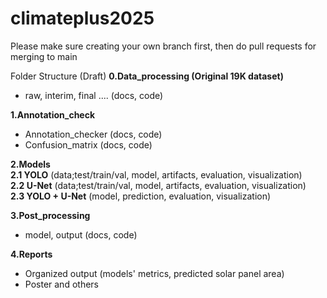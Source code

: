 

# climateplus2025

Please make sure creating your own branch first, then do pull requests for merging to main

Folder Structure (Draft)
**0.Data_processing (Original 19K dataset)**
  - raw, interim, final .... (docs, code)

**1.Annotation_check**
  - Annotation_checker (docs, code)
  - Confusion_matrix (docs, code)
    
**2.Models**\
**2.1 YOLO** (data;test/train/val, model, artifacts, evaluation, visualization)\
**2.2 U-Net** (data;test/train/val, model, artifacts, evaluation, visualization)\
**2.3 YOLO + U-Net** (model, prediction, evaluation, visualization)

**3.Post_processing**
  - model, output (docs, code)

**4.Reports**
  - Organized output (models' metrics, predicted solar panel area)
  - Poster and others
